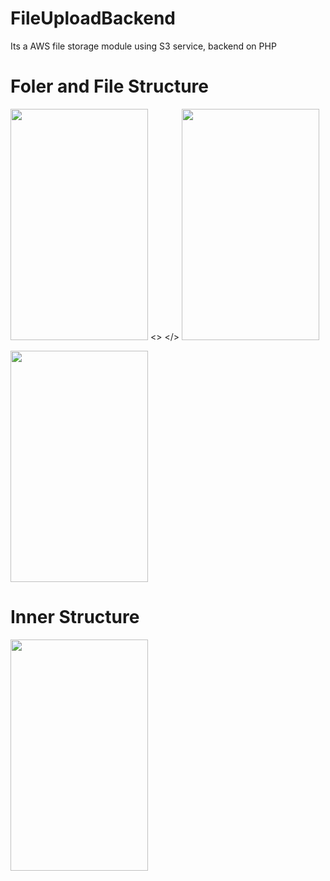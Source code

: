 # FileUploadBackend
Its a AWS file storage module using S3 service, backend on PHP

# Foler and File Structure
<image src="image1.png" width="220" height="370"> <>       </>  <image src="image2.png" width="220" height="370">


<image src="image3.png" width="220" height="370">

# Inner Structure
<image src="image4.png" width="220" height="370">

